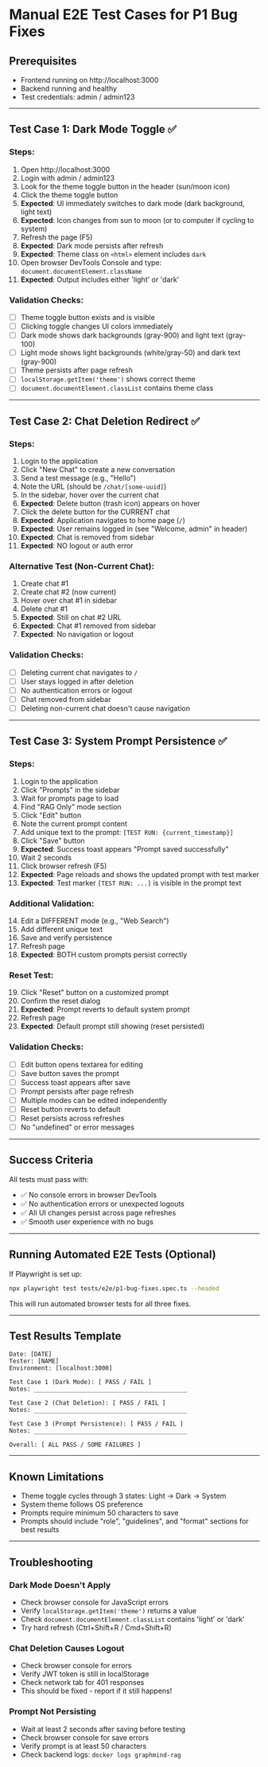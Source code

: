 # Manual E2E Test Cases for P1 Bug Fixes

## Prerequisites
- Frontend running on http://localhost:3000
- Backend running and healthy
- Test credentials: admin / admin123

---

## Test Case 1: Dark Mode Toggle ✅

### Steps:
1. Open http://localhost:3000
2. Login with admin / admin123
3. Look for the theme toggle button in the header (sun/moon icon)
4. Click the theme toggle button
5. **Expected**: UI immediately switches to dark mode (dark background, light text)
6. **Expected**: Icon changes from sun to moon (or to computer if cycling to system)
7. Refresh the page (F5)
8. **Expected**: Dark mode persists after refresh
9. **Expected**: Theme class on `<html>` element includes `dark`
10. Open browser DevTools Console and type: `document.documentElement.className`
11. **Expected**: Output includes either 'light' or 'dark'

### Validation Checks:
- [ ] Theme toggle button exists and is visible
- [ ] Clicking toggle changes UI colors immediately
- [ ] Dark mode shows dark backgrounds (gray-900) and light text (gray-100)
- [ ] Light mode shows light backgrounds (white/gray-50) and dark text (gray-900)
- [ ] Theme persists after page refresh
- [ ] `localStorage.getItem('theme')` shows correct theme
- [ ] `document.documentElement.classList` contains theme class

---

## Test Case 2: Chat Deletion Redirect ✅

### Steps:
1. Login to the application
2. Click "New Chat" to create a new conversation
3. Send a test message (e.g., "Hello")
4. Note the URL (should be `/chat/[some-uuid]`)
5. In the sidebar, hover over the current chat
6. **Expected**: Delete button (trash icon) appears on hover
7. Click the delete button for the CURRENT chat
8. **Expected**: Application navigates to home page (`/`)
9. **Expected**: User remains logged in (see "Welcome, admin" in header)
10. **Expected**: Chat is removed from sidebar
11. **Expected**: NO logout or auth error

### Alternative Test (Non-Current Chat):
1. Create chat #1
2. Create chat #2 (now current)
3. Hover over chat #1 in sidebar
4. Delete chat #1
5. **Expected**: Still on chat #2 URL
6. **Expected**: Chat #1 removed from sidebar
7. **Expected**: No navigation or logout

### Validation Checks:
- [ ] Deleting current chat navigates to `/`
- [ ] User stays logged in after deletion
- [ ] No authentication errors or logout
- [ ] Chat removed from sidebar
- [ ] Deleting non-current chat doesn't cause navigation

---

## Test Case 3: System Prompt Persistence ✅

### Steps:
1. Login to the application
2. Click "Prompts" in the sidebar
3. Wait for prompts page to load
4. Find "RAG Only" mode section
5. Click "Edit" button
6. Note the current prompt content
7. Add unique text to the prompt: `[TEST RUN: {current_timestamp}]`
8. Click "Save" button
9. **Expected**: Success toast appears "Prompt saved successfully"
10. Wait 2 seconds
11. Click browser refresh (F5)
12. **Expected**: Page reloads and shows the updated prompt with test marker
13. **Expected**: Test marker `[TEST RUN: ...]` is visible in the prompt text

### Additional Validation:
14. Edit a DIFFERENT mode (e.g., "Web Search")
15. Add different unique text
16. Save and verify persistence
17. Refresh page
18. **Expected**: BOTH custom prompts persist correctly

### Reset Test:
19. Click "Reset" button on a customized prompt
20. Confirm the reset dialog
21. **Expected**: Prompt reverts to default system prompt
22. Refresh page
23. **Expected**: Default prompt still showing (reset persisted)

### Validation Checks:
- [ ] Edit button opens textarea for editing
- [ ] Save button saves the prompt
- [ ] Success toast appears after save
- [ ] Prompt persists after page refresh
- [ ] Multiple modes can be edited independently
- [ ] Reset button reverts to default
- [ ] Reset persists across refreshes
- [ ] No "undefined" or error messages

---

## Success Criteria

All tests must pass with:
- ✅ No console errors in browser DevTools
- ✅ No authentication errors or unexpected logouts
- ✅ All UI changes persist across page refreshes
- ✅ Smooth user experience with no bugs

---

## Running Automated E2E Tests (Optional)

If Playwright is set up:

```bash
npx playwright test tests/e2e/p1-bug-fixes.spec.ts --headed
```

This will run automated browser tests for all three fixes.

---

## Test Results Template

```
Date: [DATE]
Tester: [NAME]
Environment: [localhost:3000]

Test Case 1 (Dark Mode): [ PASS / FAIL ]
Notes: ___________________________________________

Test Case 2 (Chat Deletion): [ PASS / FAIL ]
Notes: ___________________________________________

Test Case 3 (Prompt Persistence): [ PASS / FAIL ]  
Notes: ___________________________________________

Overall: [ ALL PASS / SOME FAILURES ]
```

---

## Known Limitations

- Theme toggle cycles through 3 states: Light → Dark → System
- System theme follows OS preference
- Prompts require minimum 50 characters to save
- Prompts should include "role", "guidelines", and "format" sections for best results

---

## Troubleshooting

### Dark Mode Doesn't Apply
- Check browser console for JavaScript errors
- Verify `localStorage.getItem('theme')` returns a value
- Check `document.documentElement.classList` contains 'light' or 'dark'
- Try hard refresh (Ctrl+Shift+R / Cmd+Shift+R)

### Chat Deletion Causes Logout
- Check browser console for errors
- Verify JWT token is still in localStorage
- Check network tab for 401 responses
- This should be fixed - report if it still happens!

### Prompt Not Persisting
- Wait at least 2 seconds after saving before testing
- Check browser console for save errors
- Verify prompt is at least 50 characters
- Check backend logs: `docker logs graphmind-rag`


